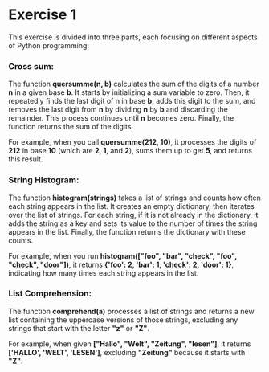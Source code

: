 # Exercise 1 

This exercise is divided into three parts, each focusing on different aspects of Python programming: 

### Cross sum:
The function **quersumme(n, b)** calculates the sum of the digits of a number **n** in a given base **b**. It starts by initializing a sum variable to zero. Then, it repeatedly finds the last digit of n in base **b**, adds this digit to the sum, and removes the last digit from **n** by dividing **n** by **b** and discarding the remainder. This process continues until **n** becomes zero. Finally, the function returns the sum of the digits.

For example, when you call **quersumme(212, 10)**, it processes the digits of **212** in base **10** (which are **2**, **1**, and **2**), sums them up to get **5**, and returns this result.

### String Histogram: 

The function **histogram(strings)** takes a list of strings and counts how often each string appears in the list. It creates an empty dictionary, then iterates over the list of strings. For each string, if it is not already in the dictionary, it adds the string as a key and sets its value to the number of times the string appears in the list. Finally, the function returns the dictionary with these counts.

For example, when you run **histogram(["foo", "bar", "check", "foo", "check", "door"])**, it returns **{'foo': 2, 'bar': 1, 'check': 2, 'door': 1}**, indicating how many times each string appears in the list.

### List Comprehension:

The function **comprehend(a)** processes a list of strings and returns a new list containing the uppercase versions of those strings, excluding any strings that start with the letter **"z"** or **"Z"**. 

For example, when given **["Hallo", "Welt", "Zeitung", "lesen"]**, it returns **['HALLO', 'WELT', 'LESEN']**, excluding **"Zeitung"** because it starts with **"Z"**.






